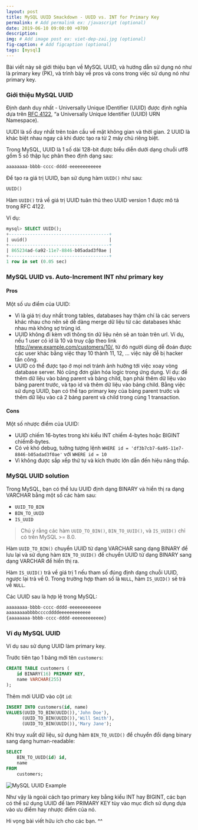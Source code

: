 ```yaml
---
layout: post
title: MySQL UUID Smackdown - UUID vs. INT for Primary Key
permalink: # Add permalink ex: /javascript (optional)
date: 2019-06-10 09:00:00 +0700
description: 
img: # Add image post ex: viet-dep-zai.jpg (optional)
fig-caption: # Add figcaption (optional)
tags: [mysql]
---
```


Bài viết này sẽ giới thiệu bạn về MySQL UUID, và hướng dẫn sử dụng nó như là primary key (PK), và trình bày về pros và cons trong việc sử dụng nó như primary key.

### Giới thiệu MySQL UUID

Định danh duy nhất - Universally Unique IDentifier (UUID) được định nghĩa dựa trên [RFC 4122](https://tools.ietf.org/html/rfc4122), “a Universally Unique Identifier (UUID) URN Namespace).

UUDI là số duy nhất trên toàn cầu về mặt không gian và thời gian. 2 UUID là khác biệt nhau ngay cả khi được tạo ra từ 2 máy chủ riêng biệt.

Trong MySQL, UUID là 1 số dài 128-bit được biểu diễn dưới dạng chuỗi utf8 gồm 5 số thập lục phân theo định dạng sau:

```sql
aaaaaaaa-bbbb-cccc-dddd-eeeeeeeeeeee
```

Để tạo ra giá trị UUID, bạn sử dụng hàm `UUID()` như sau:

```sql
UUID()
```

Hàm `UUID()` trả về giá trị UUID tuân thủ theo UUID version 1 được mô tả trong RFC 4122.

Ví dụ:

```sql
mysql> SELECT UUID();
+--------------------------------------+
| uuid()                               |
+--------------------------------------+
| 865234ad-6a92-11e7-8846-b05adad3f0ae |
+--------------------------------------+
1 row in set (0.05 sec)
```

### MySQL UUID vs. Auto-Increment INT như primary key

#### Pros

Một số ưu điểm của UUID:

- Vì là giá trị duy nhất trong tables, databases hay thậm chí là các servers khác nhau cho nên sẽ dễ dàng merge dữ liệu từ các databases khác nhau mà không sợ trùng id.
- UUID không đi kèm với thông tin dữ liệu nên sẽ an toàn trên url. Ví dụ, nếu 1 user có id là 10 và truy cập theo link http://www.example.com/customers/10/, từ đó người dùng dễ đoán được các user khác bằng việc thay 10 thành 11, 12, ... việc này dễ bị hacker tấn công.
- UUID có thể được tạo ở mọi nơi tránh ảnh hưởng tới việc xoay vòng database server. Nó cũng đơn giản hóa logic trong ứng dụng. Ví dụ: để thêm dữ liệu vào bảng parent và bảng child, bạn phải thêm dữ liệu vào bảng parent trước, và tạo id và thêm dữ liệu vào bảng child. Bằng việc sử dụng UUID, bạn có thể tạo primary key của bảng parent trước và thêm dữ liệu vào cả 2 bảng parent và child trong cùng 1 transaction.

#### Cons
Một số nhược điểm của UUID:

- UUID chiếm 16-bytes trong khi kiểu INT chiếm 4-bytes hoặc BIGINT chiếm8-bytes.
- Có vẻ khó debug, tưởng tượng lệnh `WHERE id = 'df3b7cb7-6a95-11e7-8846-b05adad3f0ae'` với `WHERE id = 10`
- Vì không được sắp xếp thứ tự và kích thước lớn dẫn đến hiệu năng thấp.

### MySQL UUID solution
Trong MySQL, bạn có thể lưu UUID định dạng BINARY và hiển thị ra dạng VARCHAR bằng một số các hàm sau:

- `UUID_TO_BIN`
- `BIN_TO_UUID`
- `IS_UUID`

>Chú ý rằng các hàm `UUID_TO_BIN()`, `BIN_TO_UUID()`, và `IS_UUID()` chỉ có trên MySQL >= 8.0.

Hàm `UUID_TO_BIN()` chuyển UUID từ dạng VARCHAR sang dạng BINARY để lưu lại và sử dụng hàm `BIN_TO_UUID()` để chuyển UUID từ dạng BINARY sang dạng VARCHAR để hiển thị ra.

Hàm `IS_UUID()` trả về giá trị 1 nếu tham số đúng định dạng chuỗi UUID, ngược lại trả về 0. Trong trường hợp tham số là `NULL`, hàm `IS_UUID()` sẽ trả về `NULL`.

Các UUID sau là hợp lệ trong MySQL:

```sql
aaaaaaaa-bbbb-cccc-dddd-eeeeeeeeeeee
aaaaaaaabbbbccccddddeeeeeeeeeeee
{aaaaaaaa-bbbb-cccc-dddd-eeeeeeeeeeee}
```

### Ví dụ MySQL UUID
Ví dụ sau sử dụng UUID làm primary key.

Trước tiên tạo 1 bảng mới tên `customers`:

```sql
CREATE TABLE customers (
    id BINARY(16) PRIMARY KEY,
    name VARCHAR(255)
);
```
Thêm mới UUID vào cột `id`:

```sql
INSERT INTO customers(id, name)
VALUES(UUID_TO_BIN(UUID()),'John Doe'),
      (UUID_TO_BIN(UUID()),'Will Smith'),
      (UUID_TO_BIN(UUID()),'Mary Jane');
```
Khi truy xuất dữ liệu, sử dụng hàm `BIN_TO_UUID()` để chuyển đổi dạng binary sang dạng human-readable:

```sql
SELECT 
    BIN_TO_UUID(id) id, 
    name
FROM
    customers;
```
![MySQL UUID Example](/wp-content/uploads/2019/06/MySQL-UUID.png)

Như vậy là ngoài cách tạo primary key bằng kiểu INT hay BIGINT, các bạn có thể sử dụng UUID để làm PRIMARY KEY tùy vào mục đích sử dụng dựa vào ưu điểm hay nhược điểm của nó.

Hi vọng bài viết hữu ích cho các bạn. ^^